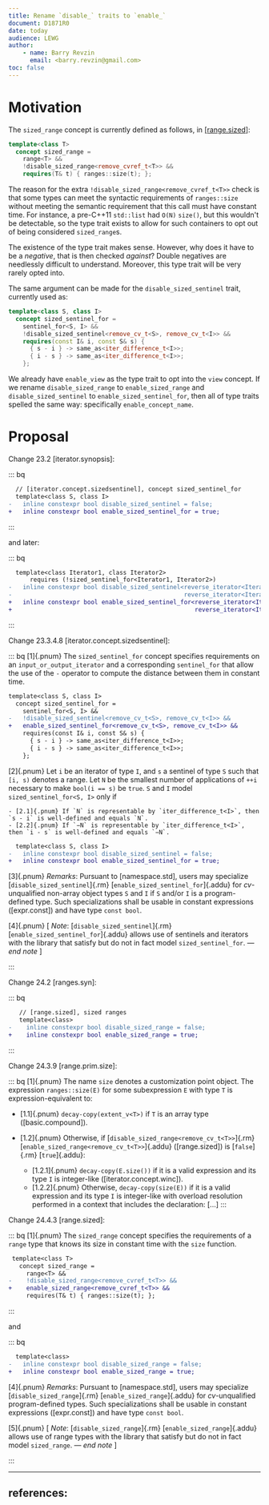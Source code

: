 ```yaml
---
title: Rename `disable_` traits to `enable_`
document: D1871R0
date: today
audience: LEWG
author:
    - name: Barry Revzin
      email: <barry.revzin@gmail.com>
toc: false
---
```


# Motivation

The `sized_range` concept is currently defined as follows, in [\[range.sized\]](http://eel.is/c++draft/range.sized):

```cpp
template<class T>
  concept sized_range =
    range<T> &&
    !disable_sized_range<remove_cvref_t<T>> &&
    requires(T& t) { ranges::size(t); };
```

The reason for the extra `!disable_sized_range<remove_cvref_t<T>>` check is that some types can meet the syntactic requirements of `ranges::size` without meeting the semantic requirement that this call must have constant time. For instance, a pre-C++11 `std::list` had `O(N)` `size()`, but this wouldn't be detectable, so the type trait exists to allow for such containers to opt out of being considered `sized_range`s.

The existence of the type trait makes sense. However, why does it have to be a _negative_, that is then checked _against_? Double negatives are needlessly difficult to understand. Moreover, this type trait will be very rarely opted into.

The same argument can be made for the `disable_sized_sentinel` trait, currently used as:

```cpp
template<class S, class I>
  concept sized_sentinel_for =
    sentinel_for<S, I> &&
    !disable_sized_sentinel<remove_cv_t<S>, remove_cv_t<I>> &&
    requires(const I& i, const S& s) {
      { s - i } -> same_as<iter_difference_t<I>>;
      { i - s } -> same_as<iter_difference_t<I>>;
    };
```

We already have `enable_view` as the type trait to opt into the `view` concept. If we rename `disable_sized_range` to `enable_sized_range` and `disable_sized_sentinel` to `enable_sized_sentinel_for`, then all of type traits spelled the same way: specifically `enable_concept_name`.

# Proposal

Change 23.2 [iterator.synopsis]:

::: bq
```diff
  // [iterator.concept.sizedsentinel], concept sized_sentinel_for
  template<class S, class I>
-   inline constexpr bool disable_sized_sentinel = false;
+   inline constexpr bool enable_sized_sentinel_for = true;
```
:::

and later:

::: bq
```diff
  template<class Iterator1, class Iterator2>
      requires (!sized_sentinel_for<Iterator1, Iterator2>)
-   inline constexpr bool disable_sized_sentinel<reverse_iterator<Iterator1>,
-                                                reverse_iterator<Iterator2>> = true;
+   inline constexpr bool enable_sized_sentinel_for<reverse_iterator<Iterator1>,
+                                                   reverse_iterator<Iterator2>> = false;
```
:::

Change 23.3.4.8 [iterator.concept.sizedsentinel]:

::: bq
[1]{.pnum} The `sized_sentinel_for` concept specifies requirements on an `input_or_output_iterator` and a corresponding `sentinel_for` that allow the use of the `-` operator to compute the distance between them in constant time.

```diff
template<class S, class I>
  concept sized_sentinel_for =
    sentinel_for<S, I> &&
-   !disable_sized_sentinel<remove_cv_t<S>, remove_cv_t<I>> &&
+   enable_sized_sentinel_for<remove_cv_t<S>, remove_cv_t<I>> &&
    requires(const I& i, const S& s) {
      { s - i } -> same_as<iter_difference_t<I>>;
      { i - s } -> same_as<iter_difference_t<I>>;
    };
```

[2]{.pnum} Let `i` be an iterator of type `I`, and `s` a sentinel of type `S` such that `[i, s)` denotes a range.
Let `N` be the smallest number of applications of `++i` necessary to make `bool(i == s)` be `true`.
`S` and `I` model `sized_sentinel_for<S, I>` only if

    - [2.1]{.pnum} If `N` is representable by `iter_difference_t<I>`, then `s - i` is well-defined and equals `N`.
    - [2.2]{.pnum} If `−N` is representable by `iter_difference_t<I>`, then `i - s` is well-defined and equals `−N`.


```diff
  template<class S, class I>
-   inline constexpr bool disable_sized_sentinel = false;
+   inline constexpr bool enable_sized_sentinel_for = true;
```

[3]{.pnum} *Remarks*: Pursuant to [namespace.std], users may specialize [`disable_sized_sentinel`]{.rm} [`enable_sized_sentinel_for`]{.addu} for *cv*-unqualified non-array object types `S` and `I` if `S` and/or `I` is a program-defined type.
Such specializations shall be usable in constant expressions ([expr.const]) and have type `const bool`.

[4]{.pnum} [ *Note*: [`disable_sized_sentinel`]{.rm} [`enable_sized_sentinel_for`]{.addu} allows use of sentinels and iterators with the library that satisfy but do not in fact model `sized_sentinel_for`. — *end note*  ]

:::


Change 24.2 [ranges.syn]:

::: bq
```diff
   // [range.sized], sized ranges
   template<class>
-    inline constexpr bool disable_sized_range = false;
+    inline constexpr bool enable_sized_range = true;
```
:::

Change 24.3.9 [range.prim.size]:

::: bq
[1]{.pnum} The name `size` denotes a customization point object.
The expression `ranges​::​size(E)` for some subexpression `E` with type `T` is expression-equivalent to:

- [1.1]{.pnum} `decay-copy(extent_v<T>)` if `T` is an array type ([basic.compound]).
- [1.2]{.pnum} Otherwise, if [`disable_sized_range<remove_cv_t<T>>`]{.rm} [`enable_sized_range<remove_cv_t<T>>`]{.addu} ([range.sized]) is [`false`]{.rm} [`true`]{.addu}:

    - [1.2.1]{.pnum} `decay-copy(E.size())` if it is a valid expression and its type `I` is integer-like ([iterator.concept.winc]).
    - [1.2.2]{.pnum} Otherwise, `decay-copy(size(E))` if it is a valid expression and its type `I` is integer-like with overload resolution performed in a context that includes the declaration: [...]
:::

Change 24.4.3 [range.sized]:

::: bq
[1]{.pnum} The `sized_range` concept specifies the requirements of a `range` type that knows its size in constant time with the `size` function.

```diff
 template<class T>
   concept sized_range =
     range<T> &&
-    !disable_sized_range<remove_cvref_t<T>> &&
+    enable_sized_range<remove_cvref_t<T>> &&
     requires(T& t) { ranges::size(t); };
```
:::

and

::: bq
```diff
  template<class>
-   inline constexpr bool disable_sized_range = false;
+   inline constexpr bool enable_sized_range = true;
```
[4]{.pnum} *Remarks*: Pursuant to [namespace.std], users may specialize [`disable_sized_range`]{.rm} [`enable_sized_range`]{.addu} for *cv*-unqualified program-defined types.
Such specializations shall be usable in constant expressions ([expr.const]) and have type `const bool`.

[5]{.pnum} [ *Note*: [`disable_sized_range`]{.rm} [`enable_sized_range`]{.addu} allows use of range types with the library that satisfy but do not in fact model `sized_range`. — *end note* ]

:::

---
references:
---